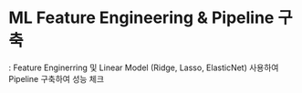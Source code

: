 # ML Feature Engineering & Pipeline 구축
: Feature Enginerring 및 Linear Model (Ridge, Lasso, ElasticNet) 사용하여 Pipeline 구축하여 성능 체크
